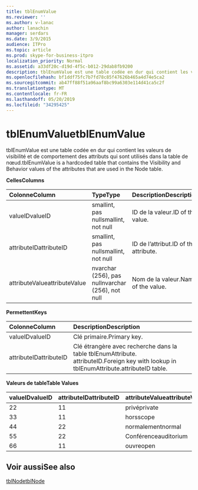 ```yaml
---
title: tblEnumValue
ms.reviewer: ''
ms.author: v-lanac
author: lanachin
manager: serdars
ms.date: 3/9/2015
audience: ITPro
ms.topic: article
ms.prod: skype-for-business-itpro
localization_priority: Normal
ms.assetid: a33df20c-d19d-4f5c-b012-29dab8fb9200
description: tblEnumValue est une table codée en dur qui contient les valeurs de visibilité et de comportement des attributs qui sont utilisés dans la table de nœud.
ms.openlocfilehash: bf1ddf75fc7b7fd78c85f47626b465a4d74e5ca2
ms.sourcegitcommit: ab47ff88f51a96aaf8bc99a6303e114d41ca5c2f
ms.translationtype: MT
ms.contentlocale: fr-FR
ms.lasthandoff: 05/20/2019
ms.locfileid: "34295425"
---
```

# <a name="tblenumvalue"></a><span data-ttu-id="efba4-103">tblEnumValue</span><span class="sxs-lookup"><span data-stu-id="efba4-103">tblEnumValue</span></span>
 
<span data-ttu-id="efba4-104">tblEnumValue est une table codée en dur qui contient les valeurs de visibilité et de comportement des attributs qui sont utilisés dans la table de nœud.</span><span class="sxs-lookup"><span data-stu-id="efba4-104">tblEnumValue is a hardcoded table that contains the Visibility and Behavior values of the attributes that are used in the Node table.</span></span>
  
<span data-ttu-id="efba4-105">**Celles**</span><span class="sxs-lookup"><span data-stu-id="efba4-105">**Columns**</span></span>

|<span data-ttu-id="efba4-106">**Colonne**</span><span class="sxs-lookup"><span data-stu-id="efba4-106">**Column**</span></span>|<span data-ttu-id="efba4-107">**Type**</span><span class="sxs-lookup"><span data-stu-id="efba4-107">**Type**</span></span>|<span data-ttu-id="efba4-108">**Description**</span><span class="sxs-lookup"><span data-stu-id="efba4-108">**Description**</span></span>|
|:-----|:-----|:-----|
|<span data-ttu-id="efba4-109">valueID</span><span class="sxs-lookup"><span data-stu-id="efba4-109">valueID</span></span>  <br/> |<span data-ttu-id="efba4-110">smallint, pas null</span><span class="sxs-lookup"><span data-stu-id="efba4-110">smallint, not null</span></span>  <br/> |<span data-ttu-id="efba4-111">ID de la valeur.</span><span class="sxs-lookup"><span data-stu-id="efba4-111">ID of the value.</span></span>  <br/> |
|<span data-ttu-id="efba4-112">attributeID</span><span class="sxs-lookup"><span data-stu-id="efba4-112">attributeID</span></span>  <br/> |<span data-ttu-id="efba4-113">smallint, pas null</span><span class="sxs-lookup"><span data-stu-id="efba4-113">smallint, not null</span></span>  <br/> |<span data-ttu-id="efba4-114">ID de l’attribut.</span><span class="sxs-lookup"><span data-stu-id="efba4-114">ID of the attribute.</span></span>  <br/> |
|<span data-ttu-id="efba4-115">attributeValue</span><span class="sxs-lookup"><span data-stu-id="efba4-115">attributeValue</span></span>  <br/> |<span data-ttu-id="efba4-116">nvarchar (256), pas null</span><span class="sxs-lookup"><span data-stu-id="efba4-116">nvarchar (256), not null</span></span>  <br/> |<span data-ttu-id="efba4-117">Nom de la valeur.</span><span class="sxs-lookup"><span data-stu-id="efba4-117">Name of the value.</span></span>  <br/> |
   
<span data-ttu-id="efba4-118">**Permettent**</span><span class="sxs-lookup"><span data-stu-id="efba4-118">**Keys**</span></span>

|<span data-ttu-id="efba4-119">**Colonne**</span><span class="sxs-lookup"><span data-stu-id="efba4-119">**Column**</span></span>|<span data-ttu-id="efba4-120">**Description**</span><span class="sxs-lookup"><span data-stu-id="efba4-120">**Description**</span></span>|
|:-----|:-----|
|<span data-ttu-id="efba4-121">valueID</span><span class="sxs-lookup"><span data-stu-id="efba4-121">valueID</span></span>  <br/> |<span data-ttu-id="efba4-122">Clé primaire.</span><span class="sxs-lookup"><span data-stu-id="efba4-122">Primary key.</span></span>  <br/> |
|<span data-ttu-id="efba4-123">attributeID</span><span class="sxs-lookup"><span data-stu-id="efba4-123">attributeID</span></span>  <br/> |<span data-ttu-id="efba4-124">Clé étrangère avec recherche dans la table tblEnumAttribute. attributeID.</span><span class="sxs-lookup"><span data-stu-id="efba4-124">Foreign key with lookup in tblEnumAttribute.attributeID table.</span></span>  <br/> |
   
<span data-ttu-id="efba4-125">**Valeurs de table**</span><span class="sxs-lookup"><span data-stu-id="efba4-125">**Table Values**</span></span>

|<span data-ttu-id="efba4-126">**valueID**</span><span class="sxs-lookup"><span data-stu-id="efba4-126">**valueID**</span></span>|<span data-ttu-id="efba4-127">**attributeID**</span><span class="sxs-lookup"><span data-stu-id="efba4-127">**attributeID**</span></span>|<span data-ttu-id="efba4-128">**attributeValue**</span><span class="sxs-lookup"><span data-stu-id="efba4-128">**attributeValue**</span></span>|
|:-----|:-----|:-----|
|<span data-ttu-id="efba4-129">2</span><span class="sxs-lookup"><span data-stu-id="efba4-129">2</span></span>  <br/> |<span data-ttu-id="efba4-130">1</span><span class="sxs-lookup"><span data-stu-id="efba4-130">1</span></span>  <br/> |<span data-ttu-id="efba4-131">privé</span><span class="sxs-lookup"><span data-stu-id="efba4-131">private</span></span>  <br/> |
|<span data-ttu-id="efba4-132">3</span><span class="sxs-lookup"><span data-stu-id="efba4-132">3</span></span>  <br/> |<span data-ttu-id="efba4-133">1</span><span class="sxs-lookup"><span data-stu-id="efba4-133">1</span></span>  <br/> |<span data-ttu-id="efba4-134">hors</span><span class="sxs-lookup"><span data-stu-id="efba4-134">scope</span></span>  <br/> |
|<span data-ttu-id="efba4-135">4</span><span class="sxs-lookup"><span data-stu-id="efba4-135">4</span></span>  <br/> |<span data-ttu-id="efba4-136">2</span><span class="sxs-lookup"><span data-stu-id="efba4-136">2</span></span>  <br/> |<span data-ttu-id="efba4-137">normalement</span><span class="sxs-lookup"><span data-stu-id="efba4-137">normal</span></span>  <br/> |
|<span data-ttu-id="efba4-138">5</span><span class="sxs-lookup"><span data-stu-id="efba4-138">5</span></span>  <br/> |<span data-ttu-id="efba4-139">2</span><span class="sxs-lookup"><span data-stu-id="efba4-139">2</span></span>  <br/> |<span data-ttu-id="efba4-140">Conférence</span><span class="sxs-lookup"><span data-stu-id="efba4-140">auditorium</span></span>  <br/> |
|<span data-ttu-id="efba4-141">6</span><span class="sxs-lookup"><span data-stu-id="efba4-141">6</span></span>  <br/> |<span data-ttu-id="efba4-142">1</span><span class="sxs-lookup"><span data-stu-id="efba4-142">1</span></span>  <br/> |<span data-ttu-id="efba4-143">ouvre</span><span class="sxs-lookup"><span data-stu-id="efba4-143">open</span></span>  <br/> |
   
## <a name="see-also"></a><span data-ttu-id="efba4-144">Voir aussi</span><span class="sxs-lookup"><span data-stu-id="efba4-144">See also</span></span>

[<span data-ttu-id="efba4-145">tblNode</span><span class="sxs-lookup"><span data-stu-id="efba4-145">tblNode</span></span>](tblnode.md)
